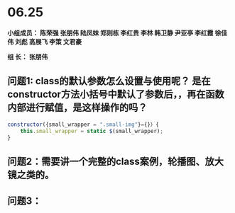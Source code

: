 # **06.25**

**小组成员： 陈荣强 张朋伟 陆凤妹  郑则栋 李红贵 李林 韩卫静 尹亚亭 李红霞  徐佳伟  刘彪  高展飞 李策  文君豪**

**组       长： 张朋伟**


## 问题1: class的默认参数怎么设置与使用呢？ 是在constructor方法小括号中默认了参数后，，再在函数内部进行赋值，是这样操作的吗？
```javascript
constructor({small_wrapper = ".small-img"}={}）{
    this.small_wrapper = static $(small_wrapper); 
}
```

## 问题2：需要讲一个完整的class案例，轮播图、放大镜之类的。

## 问题3：
